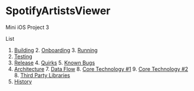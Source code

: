 # SpotifyArtistsViewer
Mini iOS Project 3

List
1. [Building](#building)
   2. [Onboarding](#onboarding)
   3. [Running](#running)
2. [Testing](#testing)
3. [Release](#release)
   4. [Quirks](#quirks)
   5. [Known Bugs](#known-bugs)
6. [Architecture](#architecture)
   7. [Data Flow](#data-flow)
   8. [Core Technology #1](#core-technology-1)
   9. [Core Technology #2](#core-technology-2)
   8. [Third Party Libraries](#third-party-libraries)
9. [History](#history)
